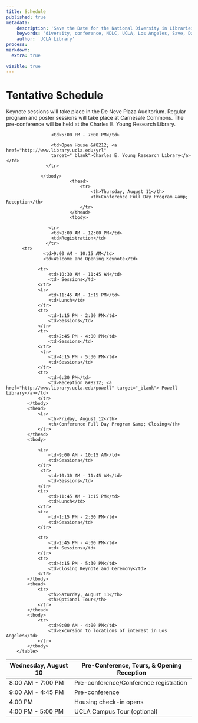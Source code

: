 ```yaml
---
title: Schedule
published: true
metadata:
    description: 'Save the Date for the National Diversity in Libraries Conference (NDLC) 2016 UCLA, Los Angeles, California where library staff discuss issues relating to diversity.'
    keywords: 'diversity, conference, NDLC, UCLA, Los Angeles, Save, Date, national, 2016, what is diversity, diversity committee, schedule'
    author: 'UCLA Library'
process:
markdown: 
  extra: true

visible: true
---
```


# Tentative Schedule
Keynote sessions will take place in the De Neve Plaza Auditorium. Regular program and poster sessions will take place at Carnesale Commons. The pre-conference will be held at the Charles E. Young Research Library.
 
<div>
        <table class="table table-bordered table-striped" (style="width:100%")>
            <thead>
                <tr>
                    <th>Wednesday, August 10</th>
                    <th>Pre-Conference, Tours, &amp; Opening Reception</th>
                </tr>
            </thead>
            <tbody>
                <tr>
                    <td>8:00 AM - 7:00 PM</td>
                    <td>Pre-conference/Conference registration</td>
                </tr>
                <tr>
                    <td>9:00 AM - 4:45 PM</td>
                    <td>Pre-conference</td>
                </tr>
                <tr>
                    <td>4:00 PM</td>
                    <td>Housing check-in opens</td>
                </tr>
                <tr>
                    <td>4:00 PM - 5:00 PM</td>
                    <td>UCLA Campus Tour (optional)</td>
                </tr>
        
                     <td>5:00 PM - 7:00 PM</td>
                    
                     <td>Open House &#8212; <a href="http://www.library.ucla.edu/yrl" 
                     target="_blank">Charles E. Young Research Library</a></td>
                   </tr>
                                   
                 </tbody>
                            <thead>
                                <tr>
                                    <th>Thursday, August 11</th>
                                    <th>Conference Full Day Program &amp; Reception</th>
                                </tr>
                            </thead>
                            <tbody>
      
                    <tr>
                     <td>8:00 AM - 12:00 PM</td>
                     <td>Registration</td>
                   </tr>
          <tr>
                  <td>9:00 AM - 10:15 AM</td>
                  <td>Welcome and Opening Keynote</td>
              
                <tr>
                    <td>10:30 AM - 11:45 AM</td>
                    <td> Sessions</td>
                </tr>
                <tr>
                    <td>11:45 AM - 1:15 PM</td>
                    <td>Lunch</td>
                </tr>
                <tr>
                    <td>1:15 PM - 2:30 PM</td>
                    <td>Sessions</td>
                </tr>
                <tr>
                    <td>2:45 PM - 4:00 PM</td>
                    <td>Sessions</td>
                </tr>
                 <tr>
                    <td>4:15 PM - 5:30 PM</td>
                    <td>Sessions</td>
                </tr>
                <tr>
                    <td>6:30 PM</td>
                    <td>Reception &#8212; <a href="http://www.library.ucla.edu/powell" target="_blank"> Powell Library</a></td>
                </tr>
            </tbody>
            <thead>
                <tr>
                    <th>Friday, August 12</th>
                    <th>Conference Full Day Program &amp; Closing</th>
                </tr>
            </thead>
            <tbody>
               
                <tr>
                    <td>9:00 AM - 10:15 AM</td>
                    <td>Sessions</td>
                </tr>
                 <tr>
                    <td>10:30 AM - 11:45 AM</td>
                    <td>Sessions</td>
                </tr>
                <tr>
                    <td>11:45 AM - 1:15 PM</td>
                    <td>Lunch</td>
                </tr>
                <tr>
                    <td>1:15 PM - 2:30 PM</td>
                    <td>Sessions</td>
                </tr>
               
                <tr>
                    <td>2:45 PM - 4:00 PM</td>
                    <td> Sessions</td>
                </tr>
                <tr>
                    <td>4:15 PM - 5:30 PM</td>
                    <td>Closing Keynote and Ceremony</td>
                </tr>
            </tbody>
            <thead>
                <tr>
                    <th>Saturday, August 13</th>
                    <th>Optional Tour</th>
                </tr>
            </thead>
            <tbody>
                <tr>
                    <td>9:00 AM - 4:00 PM</td>
                    <td>Excursion to locations of interest in Los Angeles</td>
                </tr>
            </tbody>
        </table>
</div>

</body>
</html>
